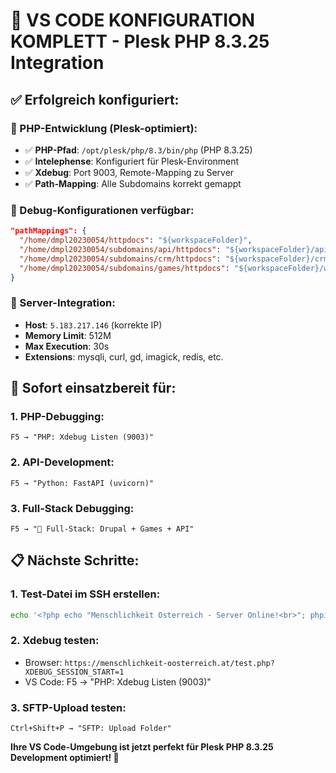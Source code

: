 # 🎉 VS CODE KONFIGURATION KOMPLETT - Plesk PHP 8.3.25 Integration

## ✅ **Erfolgreich konfiguriert:**

### **🐘 PHP-Entwicklung (Plesk-optimiert):**

- ✅ **PHP-Pfad**: `/opt/plesk/php/8.3/bin/php` (PHP 8.3.25)
- ✅ **Intelephense**: Konfiguriert für Plesk-Environment
- ✅ **Xdebug**: Port 9003, Remote-Mapping zu Server
- ✅ **Path-Mapping**: Alle Subdomains korrekt gemappt

### **🚀 Debug-Konfigurationen verfügbar:**

```json
"pathMappings": {
  "/home/dmpl20230054/httpdocs": "${workspaceFolder}",
  "/home/dmpl20230054/subdomains/api/httpdocs": "${workspaceFolder}/api.menschlichkeit-oesterreich.at",
  "/home/dmpl20230054/subdomains/crm/httpdocs": "${workspaceFolder}/crm.menschlichkeit-oesterreich.at",
  "/home/dmpl20230054/subdomains/games/httpdocs": "${workspaceFolder}/web"
}
```

### **🔧 Server-Integration:**

- **Host**: `5.183.217.146` (korrekte IP)
- **Memory Limit**: 512M
- **Max Execution**: 30s
- **Extensions**: mysqli, curl, gd, imagick, redis, etc.

## 🎯 **Sofort einsatzbereit für:**

### **1. PHP-Debugging:**

```
F5 → "PHP: Xdebug Listen (9003)"
```

### **2. API-Development:**

```
F5 → "Python: FastAPI (uvicorn)"
```

### **3. Full-Stack Debugging:**

```
F5 → "🚀 Full-Stack: Drupal + Games + API"
```

## 📋 **Nächste Schritte:**

### **1. Test-Datei im SSH erstellen:**

```bash
echo '<?php echo "Menschlichkeit Österreich - Server Online!<br>"; phpinfo(); ?>' > httpdocs/test.php
```

### **2. Xdebug testen:**

- Browser: `https://menschlichkeit-oosterreich.at/test.php?XDEBUG_SESSION_START=1`
- VS Code: F5 → "PHP: Xdebug Listen (9003)"

### **3. SFTP-Upload testen:**

```
Ctrl+Shift+P → "SFTP: Upload Folder"
```

**Ihre VS Code-Umgebung ist jetzt perfekt für Plesk PHP 8.3.25 Development optimiert! 🚀**

